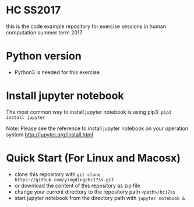 # HC SS2017
this is the code example repository for exercise sessions in human computation summer term 2017

# Python version
* Python3 is needed for this exercise

# Install jupyter notebook
The most common way to install jupyter notebook is using pip3:
`pip3 install jupyter`

Note: Please see the reference to install jupyter notebook on your operation system <a href="http://jupyter.org/install.html" target="_blank">http://jupyter.org/install.html</a>

# Quick Start (For Linux and Macosx)

* clone this repository with `git clone https://github.com/yingding/hc17ss.git`
* or download the content of this repository as zip file
* change your current directory to the repository path `<path>/hc17ss`
* start jupyter notebook from the directory path with `jupyter notebook &`